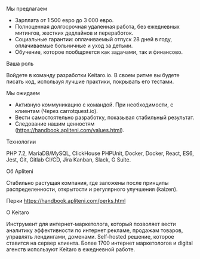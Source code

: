 Мы предлагаем

- Зарплата от 1 500 евро до 3 000 евро.
- Полноценная долгосрочная удаленная работа, без ежедневных митингов, жестких дедлайнов и переработок.
- Социальные гарантии: оплачиваемый отпуск 28 дней в году, оплачиваемые больничные и уход за детьми.
- Обучение, которое пообщряется как задачами, так и финансово.

Ваша роль

Войдете в команду разработки Keitaro.io. В своем ритме вы будете писать код, используя лучшие практики, покрывать его тестами. 

Мы ожидаем 

- Активную коммуникацию с командой. При необходимости, с клиентам (Через carrotquest.io).  
- Вести самостоятельно разработку, показывая стабильный результат.
- Следование нашим ценностям (https://handbook.apliteni.com/values.html).


Технологии

PHP 7.2, MariaDB/MySQL, ClickHouse PHPUnit, Docker, Docker, React, ES6, Jest, Git, Gitlab CI/CD, Jira Kanban, Slack, G Suite.

Об Apliteni

Стабильно растущая компания, где заложены после принципы распределенности, открытости и регулярного улучшения (kaizen). 

Перки https://handbook.apliteni.com/perks.html

О Keitaro

Инструмент для интернет-маркетолога, который позволяет вести аналитику эффективности по интернет рекламе, продажам товаров, управлять лендингами, доменами. Self-hosted решение, которое ставится на сервер клиента. Более 1700 интернет маркетологов и digital агенств используют Keitaro в ежедневной работе.
